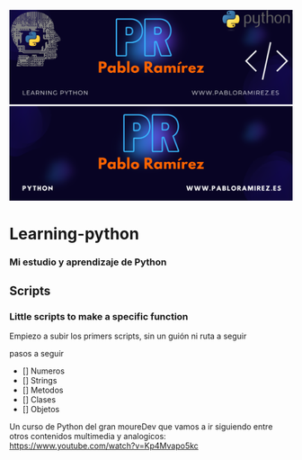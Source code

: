 ![Header1](./Images/header2.png)
![header2](./Images/header.png)
# Learning-python
### Mi estudio y aprendizaje de Python


## Scripts
### Little scripts to make a specific function


Empiezo a subir los primers scripts, sin un guión ni ruta a seguir



pasos a seguir
+ [] Numeros
+ [] Strings
+ [] Metodos
+ [] Clases
+ [] Objetos




Un curso de Python del gran moureDev que vamos a ir siguiendo entre otros contenidos multimedia y analogicos:
https://www.youtube.com/watch?v=Kp4Mvapo5kc